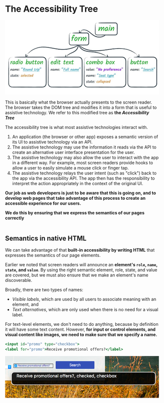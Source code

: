 # **The Accessibility Tree**

   <img src='./image/3.png' width="600px">

This is basically what the browser actually presents to the screen reader. The browser takes the DOM tree and modifies it into a form that is useful to assistive technology. We refer to this modified tree as **the *Accessibility Tree***

The accessibility tree is what most assistive technologies interact with.

1. An application (the browser or other app) exposes a semantic version of its UI to assistive technology via an API.
2. The assistive technology may use the information it reads via the API to create an alternative user interface presentation for the user.
3. The assistive technology may also allow the user to interact with the app in a different way. For example, most screen readers provide hooks to allow a user to easily simulate a mouse click or finger tap.
4. The assistive technology relays the user intent (such as "click") back to the app via the accessibility API. The app then has the responsibility to interpret the action appropriately in the context of the original UI.

**Our job as web developers is just to be aware that this is going on, and to develop web pages that take advantage of this process to create an accessible experience for our users.**

**We do this by ensuring that we express the semantics of our pages correctly**
<br/>
<br/>

## **Semantics in native HTML**

We can take advantage of that **built-in accessibility by writing HTML** that expresses the semantics of our page elements.

Earlier we noted that screen readers will announce an **element's `role`, `name`, `state`, and `value`**. By using the right semantic element, role, state, and value are covered, but we must also ensure that we make an element's name discoverable.

Broadly, there are two types of names:

- _Visible labels_, which are used by all users to associate meaning with an element, and
- _Text alternatives_, which are only used when there is no need for a visual label.

For text-level elements, we don't need to do anything, because by definition it will have some text content. However, **for input or control elements, and visual content like images, we need to make sure that we specify a name.**

```jsx
<input id="promo" type="checkbox">
<label for="promo">Receive promotional offers?</label>
```

   <img src='./image/4.png' width="600px">
